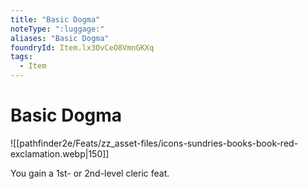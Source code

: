 ```yaml
---
title: "Basic Dogma"
noteType: ":luggage:"
aliases: "Basic Dogma"
foundryId: Item.lx3OvCeO8VmnGKXq
tags:
  - Item
---
```


# Basic Dogma
![[pathfinder2e/Feats/zz_asset-files/icons-sundries-books-book-red-exclamation.webp|150]]

You gain a 1st- or 2nd-level cleric feat.
